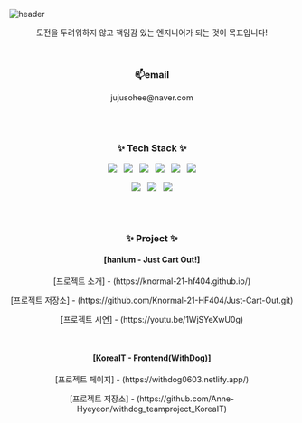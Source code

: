 ![header](https://capsule-render.vercel.app/api?type=waving&height=250&text=Welcome!&fontAlign=70&fontAlignY=40&color=auto&desc=Sohee's%20GitHub%20Profile%20&descAlignY=58&descAlign=77)

<div align="center">
  <p>도전을 두려워하지 않고 책임감 있는 엔지니어가 되는 것이 목표입니다!<p><br>
  
  
  <h3>📫email</h3>
<p>jujusohee@naver.com</p><br><br>

<h3>✨ Tech Stack ✨</h3>
  <p>
  <img src="https://img.shields.io/badge/HTML-E34F26?style=flat&logo=html5&logoColor=white"/>&nbsp;&nbsp;
  <img src="https://img.shields.io/badge/C-1572B6?style=flat&logo=C&logoColor=white"/>&nbsp;&nbsp;
  <img src="https://img.shields.io/badge/Python-3776AB?style=flat&logo=Python&logoColor=white"/>&nbsp;&nbsp;
  <img src="https://img.shields.io/badge/JAVA-007396?style=flat&logo=Java&logoColor=white"/>&nbsp;&nbsp;
  <img src="https://img.shields.io/badge/React-61DAFB?style=flat&logo=React&logoColor=white"/>&nbsp;&nbsp;
  <img src="https://img.shields.io/badge/JavaScript-F7DF1E?style=flat&logo=JavaScript&logoColor=white"/>
  </p>

  <p>
  <img src="https://img.shields.io/badge/SPRING-6DB33F?style=flat&logo=SPRING&logoColor=white"/>&nbsp;&nbsp;
  <img src="https://img.shields.io/badge/MySQL-4479A1?style=flat&logo=MySQL&logoColor=white"/>&nbsp;&nbsp;
  <img src="https://img.shields.io/badge/Linux-FCC624?style=flat&logo=Linux&logoColor=white"/>
  </p>
  <br><br>
<h3>✨ Project ✨</h3>
<h4>[hanium - Just Cart Out!]</h4>
  <p>[프로젝트 소개] - (https://knormal-21-hf404.github.io/)</p>
  <p>[프로젝트 저장소] - (https://github.com/Knormal-21-HF404/Just-Cart-Out.git)</p>
  <p>[프로젝트 시연] - (https://youtu.be/1WjSYeXwU0g)</p>
  <br>
<h4>[KoreaIT - Frontend(WithDog)]</h4>
  <p>[프로젝트 페이지] - (https://withdog0603.netlify.app/)</p>
  <p>[프로젝트 저장소] - (https://github.com/Anne-Hyeyeon/withdog_teamproject_KoreaIT)</p>
</div>
<!--


**thgml00/thgml00** is a ✨ _special_ ✨ repository because its `README.md` (this file) appears on your GitHub profile.

Here are some ideas to get you started:

- 🔭 I’m currently working on ...
- 🌱 I’m currently learning ...
- 👯 I’m looking to collaborate on ...
- 🤔 I’m looking for help with ...
- 💬 Ask me about ...
- 📫 How to reach me: ...
- 😄 Pronouns: ...
- ⚡ Fun fact: ...
-->
